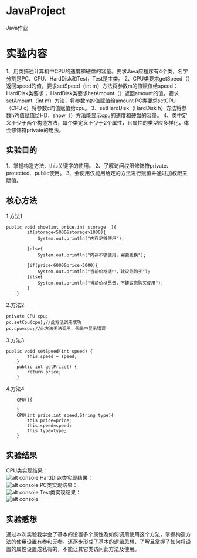 # JavaProject
Java作业
# 实验内容
1、用类描述计算机中CPU的速度和硬盘的容量。要求Java应程序有4个类，名字分割是PC、CPU、HardDisk和Test，Test是主类。
2、CPU类要求getSpeed（）返回speed旳值，要求setSpeed（int m）方法将参数m的值赋值给speed：HardDisk类要求；
  HardDisk类要求hetAmount（）返回amount的值，要求setAmount（int m）方法，将参数m的值赋值给amount
  PC类要求setCPU（CPU c）将参数c旳值赋值给cpu。
3、setHardDisk（HardDisk h）方法将参数h旳值赋值给HD，show（）方法能显示cpu的速度和硬盘的容量。
4、类中定义不少于两个构造方法，每个类定义不少于2个属性，且属性的类型应多样化，体会修饰符private的用法。
## 实验目的
1、掌握构造方法、this关键字的使用。
2、了解访问权限修饰符private、protected、public使用。
3、会使用仅能用给定的方法进行赋值并通过加权限来赋值。
## 核心方法
1.方法1
````
public void show(int price,int storage	){
		if(storage<5000&storage>1000){
			System.out.println("内存足够使用");
			
		}else{
			System.out.println("内存不够使用，需要更换");
			
		}if(price<6000&price>3000){
			System.out.println("当前价格适中，建议您购买");	
		}else{
			System.out.println("当前价格昂贵，不建议您购买使用");
		}	
	}
````
2.方法2
```
private CPU cpu;
pc.setCpu(cpu);//此方法调用成功
pc.cpu=cpu;//此方法无法调用，代码中显示错误
```
3.方法3
```
public void setSpeed(int speed) {
		this.speed = speed;
	}
	public int getPrice() {
		return price;
	}
```
4.方法4
```
	CPU(){
		
	}
	CPU(int price,int speed,String type){
		this.price=price;
		this.speed=speed;
		this.type=type;
	}
```
## 实验结果
CPU类实现结果：    
![alt console](http://m.qpic.cn/psc?/V53x2lrX08Z9lF4J101F42x1Bd3epC0q/ruAMsa53pVQWN7FLK88i5o9Tbe5.C5NNcqBGSgNW1W2q*I9p4MwhxtqpWqnc.s6sQFGdC*DgWzwluQF3FZy3*qm4LVzvsgOuccPr.8t2HiY!/b&bo=cgOEAAAAAAABB9U!&rf=viewer_4)
HardDisk类实现结果：   
![alt console](http://m.qpic.cn/psc?/V53x2lrX08Z9lF4J101F42x1Bd3epC0q/45NBuzDIW489QBoVep5mcQDzNcP1F4dsQSLe3v41vhoAoF*CHMAI83ir7ICqL3y2wlUIwiMylOIyiy6mPzTO1B5Y89IdNr0oMFEkIsoh0g8!/b&bo=jgN2AAAAAAABF8s!&rf=viewer_4)
PC类实现结果：     
![alt console](http://m.qpic.cn/psc?/V53x2lrX08Z9lF4J101F42x1Bd3epC0q/45NBuzDIW489QBoVep5mcab5JjgFBJiyUU7dWwQGbvoYdBj9gZrcnEMArMJ.Q4Mt8PXHlPx6CfYL6bF15Jve08rHZVrkRBVbY2C5rQv7QFo!/b&bo=WgOCAAAAAAABF.s!&rf=viewer_4)
Test类实现结果：  
![alt console](http://m.qpic.cn/psc?/V53x2lrX08Z9lF4J101F42x1Bd3epC0q/45NBuzDIW489QBoVep5mcab5JjgFBJiyUU7dWwQGbvq89OHcVoB04A.E6v.tVxCn3UJNYZRomKOyNyaaD8685mojucqMe0HY6AD3.7q7cXc!/b&bo=cAPCAAAAAAABF4E!&rf=viewer_4)
## 实验感想
通过本次实验我学会了基本的设置多个属性及如何调用使用这个方法，掌握构造方法的使用设置有参和无参。还逐步形成了基本的逻辑思想，了解且掌握了如何将设置的属性设置成私有的，不能让其它类访问此方法及使用。

